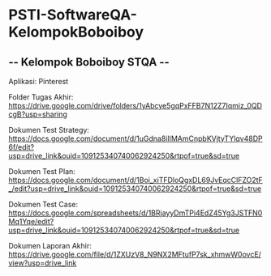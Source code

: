 # PSTI-SoftwareQA-KelompokBoboiboy
-- Kelompok Boboiboy STQA --
---
Aplikasi: Pinterest

Folder Tugas Akhir: https://drive.google.com/drive/folders/1yAbcye5gqPxFFB7N12Z7Iqmiz_0QDcgB?usp=sharing

Dokumen Test Strategy: https://docs.google.com/document/d/1uGdna8iIlMAmCnpbKVjtyTYlqv48DP6f/edit?usp=drive_link&ouid=109125340740062924250&rtpof=true&sd=true

Dokumen Test Plan: https://docs.google.com/document/d/1Boi_xiTFDloQgxDL69JvEqcClFZO2tF_/edit?usp=drive_link&ouid=109125340740062924250&rtpof=true&sd=true

Dokumen Test Case: https://docs.google.com/spreadsheets/d/1BRjayyDmTPi4EdZ45Yg3JSTFN0Mq1Yqe/edit?usp=drive_link&ouid=109125340740062924250&rtpof=true&sd=true

Dokumen Laporan Akhir: https://drive.google.com/file/d/1ZXUzV8_N9NX2MFtufP7sk_xhmwW0ovcE/view?usp=drive_link
